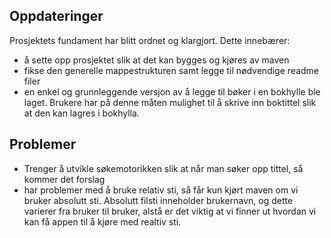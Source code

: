 ## Oppdateringer 
Prosjektets fundament har blitt ordnet og klargjort. Dette innebærer:

- å sette opp prosjektet slik at det kan bygges og kjøres av maven
- fikse den generelle mappestrukturen samt legge til nødvendige readme filer
- en enkel og grunnleggende versjon av å legge til bøker i en bokhylle ble laget. Brukere har på denne måten
mulighet til å skrive inn boktittel slik at den kan lagres i bokhylla.  

## Problemer
- Trenger å utvikle søkemotorikken slik at når man søker opp tittel, så kommer det forslag 
- har problemer med å bruke relativ sti, så får kun kjørt maven om vi bruker absolutt sti. Absolutt filsti inneholder brukernavn, og dette varierer fra bruker til bruker, alstå er det viktig at vi finner ut hvordan vi kan få appen til å kjøre med realtiv sti.  
